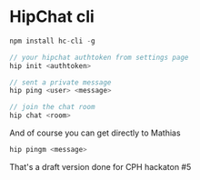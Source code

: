 
HipChat cli
==

```javascript
npm install hc-cli -g

// your hipchat authtoken from settings page
hip init <authtoken>

// sent a private message
hip ping <user> <message>

// join the chat room
hip chat <room> 
```

And of course you can get directly to Mathias
```javascript
hip pingm <message>
```

That's a draft version done for CPH hackaton #5
